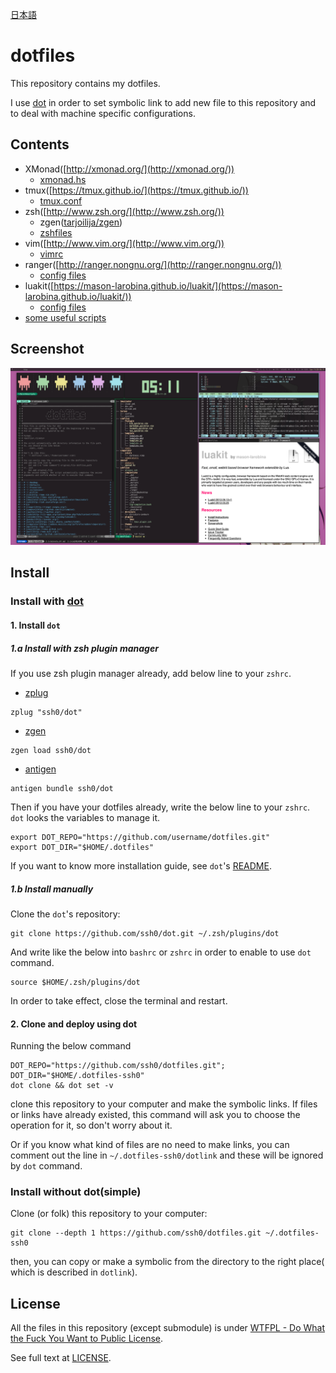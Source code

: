 [日本語](./README_ja.md)

dotfiles
========

This repository contains my dotfiles.

I use [dot](https://github.com/ssh0/dot) in order to set symbolic link to add new file to this repository and to deal with machine specific configurations.

Contents
--------

* XMonad([http://xmonad.org/](http://xmonad.org/))
    * [xmonad.hs](./xmonad/xmonad.hs)
* tmux([https://tmux.github.io/](https://tmux.github.io/))
    * [tmux.conf](./rcfiles/tmux.conf)
* zsh([http://www.zsh.org/](http://www.zsh.org/))
    * zgen([tarjoilija/zgen](https://github.com/tarjoilija/zgen))
    * [zshfiles](./zshfiles/)
* vim([http://www.vim.org/](http://www.vim.org/))
    * [vimrc](./vimfiles/vimrc)
* ranger([http://ranger.nongnu.org/](http://ranger.nongnu.org/))
    * [config files](./ranger/)
* luakit([https://mason-larobina.github.io/luakit/](https://mason-larobina.github.io/luakit/))
    * [config files](./luakit/)
* [some useful scripts](./bin/)

Screenshot
-----------

![screenshot.png](./screenshots/screenshot.png)

Install
-------

### Install with [dot](https://github.com/ssh0/dot)

#### 1. Install `dot`

##### 1.a Install with zsh plugin manager

If you use zsh plugin manager already, add below line to your `zshrc`.

* [zplug](https://github.com/b4b4r07/zplug)

```
zplug "ssh0/dot"
```

* [zgen](https://github.com/tarjoilija/zgen)

```
zgen load ssh0/dot
```

* [antigen](https://github.com/zsh-users/antigen)

```
antigen bundle ssh0/dot
```

Then if you have your dotfiles already, write the below line to your `zshrc`.
`dot` looks the variables to manage it.

```
export DOT_REPO="https://github.com/username/dotfiles.git"
export DOT_DIR="$HOME/.dotfiles"
```

If you want to know more installation guide, see `dot`'s [README](https://github.com/ssh0/dot).

##### 1.b Install manually

Clone the `dot`'s repository:

```
git clone https://github.com/ssh0/dot.git ~/.zsh/plugins/dot
```

And write like the below into `bashrc` or `zshrc` in order to enable to use `dot` command.

```
source $HOME/.zsh/plugins/dot
```

In order to take effect, close the terminal and restart.

#### 2. Clone and deploy using dot

Running the below command

```
DOT_REPO="https://github.com/ssh0/dotfiles.git"; DOT_DIR="$HOME/.dotfiles-ssh0"
dot clone && dot set -v
```

clone this repository to your computer and make the symbolic links.
If files or links have already existed, this command will ask you to choose the operation for it, so don't worry about it.

Or if you know what kind of files are no need to make links, you can comment out the line in `~/.dotfiles-ssh0/dotlink` and these will be ignored by `dot` command.

### Install without dot(simple)

Clone (or folk) this repository to your computer:

```
git clone --depth 1 https://github.com/ssh0/dotfiles.git ~/.dotfiles-ssh0
```

then, you can copy or make a symbolic from the directory to the right place(
which is described in `dotlink`).

License
-------

All the files in this repository (except submodule) is under [WTFPL - Do What the Fuck You Want to Public License](http://www.wtfpl.net/).

See full text at [LICENSE](./LICENSE).

